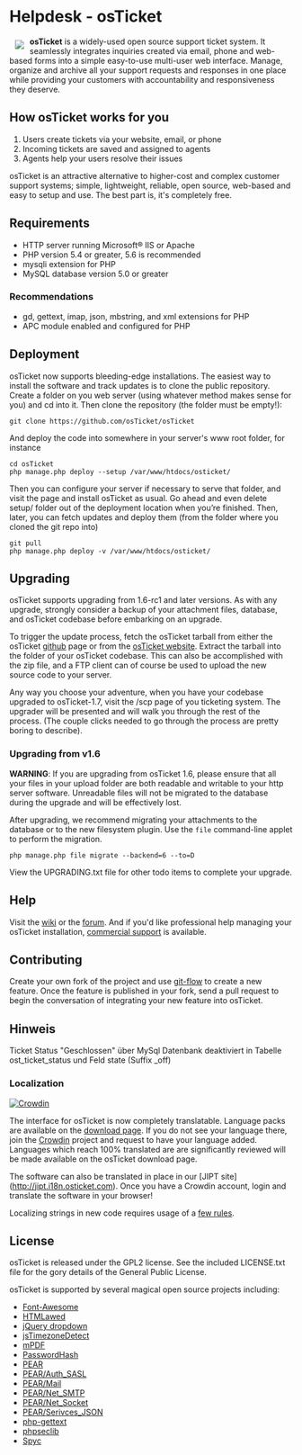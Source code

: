 Helpdesk - osTicket
===================
<a href="http://osticket.com"><img src="http://osticket.com/sites/default/files/osTicket.jpg"
align="left" hspace="10" vspace="6"></a>

**osTicket** is a widely-used open source support ticket system. It seamlessly
integrates inquiries created via email, phone and web-based forms into a
simple easy-to-use multi-user web interface. Manage, organize and archive
all your support requests and responses in one place while providing your
customers with accountability and responsiveness they deserve.

How osTicket works for you
--------------------------
  1. Users create tickets via your website, email, or phone
  1. Incoming tickets are saved and assigned to agents
  1. Agents help your users resolve their issues

osTicket is an attractive alternative to higher-cost and complex customer
support systems; simple, lightweight, reliable, open source, web-based and
easy to setup and use. The best part is, it's completely free.

Requirements
------------
  * HTTP server running Microsoft® IIS or Apache
  * PHP version 5.4 or greater, 5.6 is recommended
  * mysqli extension for PHP
  * MySQL database version 5.0 or greater

### Recommendations
  * gd, gettext, imap, json, mbstring, and xml extensions for PHP
  * APC module enabled and configured for PHP

Deployment
----------
osTicket now supports bleeding-edge installations. The easiest way to
install the software and track updates is to clone the public repository.
Create a folder on you web server (using whatever method makes sense for
you) and cd into it. Then clone the repository (the folder must be empty!):

    git clone https://github.com/osTicket/osTicket

And deploy the code into somewhere in your server's www root folder, for
instance

    cd osTicket
    php manage.php deploy --setup /var/www/htdocs/osticket/

Then you can configure your server if necessary to serve that folder, and
visit the page and install osTicket as usual. Go ahead and even delete
setup/ folder out of the deployment location when you’re finished. Then,
later, you can fetch updates and deploy them (from the folder where you
cloned the git repo into)

    git pull
    php manage.php deploy -v /var/www/htdocs/osticket/

Upgrading
---------
osTicket supports upgrading from 1.6-rc1 and later versions. As with any
upgrade, strongly consider a backup of your attachment files, database, and
osTicket codebase before embarking on an upgrade.

To trigger the update process, fetch the osTicket tarball from either
the osTicket [github](http://github.com/osTicket/osTicket/releases) page
or from the [osTicket website](http://osticket.com). Extract the tarball
into the folder of your osTicket codebase. This can also be accomplished
with the zip file, and a FTP client can of course be used to upload the new
source code to your server.

Any way you choose your adventure, when you have your codebase upgraded to
osTicket-1.7, visit the /scp page of you ticketing system. The upgrader will
be presented and will walk you through the rest of the process. (The couple
clicks needed to go through the process are pretty boring to describe).

### Upgrading from v1.6
**WARNING**: If you are upgrading from osTicket 1.6, please ensure that all
    your files in your upload folder are both readable and writable to your
    http server software. Unreadable files will not be migrated to the
    database during the upgrade and will be effectively lost.

After upgrading, we recommend migrating your attachments to the database or
to the new filesystem plugin. Use the `file` command-line applet to perform
the migration.

    php manage.php file migrate --backend=6 --to=D

View the UPGRADING.txt file for other todo items to complete your upgrade.

Help
----
Visit the [wiki](http://osticket.com/wiki/Home) or the
[forum](http://osticket.com/forums/). And if you'd like professional help
managing your osTicket installation,
[commercial support](http://osticket.com/support/) is available.

Contributing
------------
Create your own fork of the project and use
[git-flow](https://github.com/nvie/gitflow) to create a new feature. Once
the feature is published in your fork, send a pull request to begin the
conversation of integrating your new feature into osTicket.

Hinweis
--------
Ticket Status "Geschlossen" über MySql Datenbank deaktiviert in Tabelle ost_ticket_status und Feld state (Suffix _off)

### Localization
[![Crowdin](https://d322cqt584bo4o.cloudfront.net/osticket-official/localized.png)](http://i18n.osticket.com/project/osticket-official)

The interface for osTicket is now completely translatable. Language packs
are available on the [download page](http://osticket.com/download). If you
do not see your language there, join the [Crowdin](http://i18n.osticket.com)
project and request to have your language added. Languages which reach 100%
translated are are significantly reviewed will be made available on the
osTicket download page.

The software can also be translated in place in our [JIPT site]
(http://jipt.i18n.osticket.com). Once you have a Crowdin account, login and
translate the software in your browser!

Localizing strings in new code requires usage of a [few rules](setup/doc/i18n.md).

License
-------
osTicket is released under the GPL2 license. See the included LICENSE.txt
file for the gory details of the General Public License.

osTicket is supported by several magical open source projects including:

  * [Font-Awesome](http://fortawesome.github.com/Font-Awesome/)
  * [HTMLawed](http://www.bioinformatics.org/phplabware/internal_utilities/htmLawed)
  * [jQuery dropdown](http://labs.abeautifulsite.net/jquery-dropdown/)
  * [jsTimezoneDetect](http://pellepim.bitbucket.org/jstz/)
  * [mPDF](http://www.mpdf1.com/)
  * [PasswordHash](http://www.openwall.com/phpass/)
  * [PEAR](http://pear.php.net/package/PEAR)
  * [PEAR/Auth_SASL](http://pear.php.net/package/Auth_SASL)
  * [PEAR/Mail](http://pear.php.net/package/mail)
  * [PEAR/Net_SMTP](http://pear.php.net/package/Net_SMTP)
  * [PEAR/Net_Socket](http://pear.php.net/package/Net_Socket)
  * [PEAR/Serivces_JSON](http://pear.php.net/package/Services_JSON)
  * [php-gettext](https://launchpad.net/php-gettext/)
  * [phpseclib](http://phpseclib.sourceforge.net/)
  * [Spyc](http://github.com/mustangostang/spyc)
